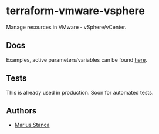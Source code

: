 # terraform-vmware-vsphere

Manage resources in VMware - vSphere/vCenter.

## Docs

Examples, active parameters/variables can be found [here](docs/).

## Tests

This is already used in production. Soon for automated tests.

## Authors

* [Marius Stanca](mailto:me@marius.xyz)
